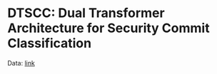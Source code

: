 # DTSCC: Dual Transformer Architecture for Security Commit Classification

Data: [link](https://drive.google.com/drive/folders/17792FY1JXIHQOHPuYGaqSDXl9u53r_lH?usp=sharing) 
